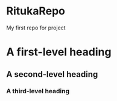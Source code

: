 # RitukaRepo
My first  repo for project 
# A first-level heading
## A second-level heading
### A third-level heading
